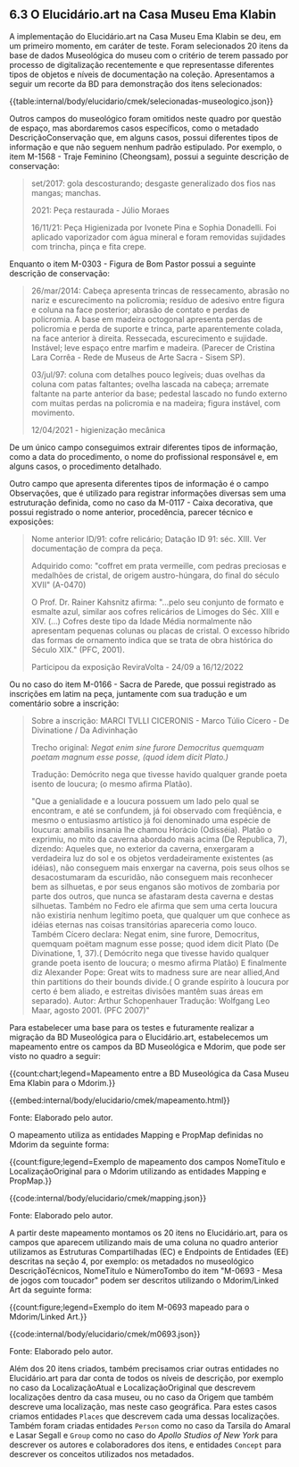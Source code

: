 ## 6.3 O Elucidário.art na Casa Museu Ema Klabin

A implementação do Elucidário.art na Casa Museu Ema Klabin se deu, em um primeiro momento, em caráter de teste. Foram selecionados 20 itens da base de dados Museológica do museu com o critério de terem passado por processo de digitalização recentemente e que representasse diferentes tipos de objetos e níveis de documentação na coleção. Apresentamos a seguir um recorte da BD para demonstração dos itens selecionados:

{{table:internal/body/elucidario/cmek/selecionadas-museologico.json}}

Outros campos do museológico foram omitidos neste quadro por questão de espaço, mas abordaremos casos específicos, como o metadado DescriçãoConservação que, em alguns casos, possui diferentes tipos de informação e que não seguem nenhum padrão estipulado. Por exemplo, o item M-1568 - Traje Feminino (Cheongsam), possui a seguinte descrição de conservação:

> set/2017: gola descosturando; desgaste generalizado dos fios nas mangas; manchas.
>
> 2021: Peça restaurada - Júlio Moraes
>
> 16/11/21: Peça Higienizada por Ivonete Pina e Sophia Donadelli. Foi aplicado vaporizador com água mineral e foram removidas sujidades com trincha, pinça e fita crepe.

Enquanto o item M-0303 - Figura de Bom Pastor possui a seguinte descrição de conservação:

> 26/mar/2014: Cabeça apresenta trincas de ressecamento, abrasão no nariz e escurecimento na policromia; resíduo de adesivo entre figura e coluna na face posterior; abrasão de contato e perdas de policromia. A base em madeira octogonal apresenta perdas de policromia e perda de suporte e trinca, parte aparentemente colada, na face anterior à direita. Ressecada, escurecimento e sujidade. Instável; leve espaço entre marfim e madeira. (Parecer de Cristina Lara Corrêa - Rede de Museus de Arte Sacra - Sisem SP).
>
> 03/jul/97: coluna com detalhes pouco legíveis; duas ovelhas da coluna com patas faltantes; ovelha lascada na cabeça; arremate faltante na parte anterior da base; pedestal lascado no fundo externo com muitas perdas na policromia e na madeira; figura instável, com movimento.
>
> 12/04/2021 - higienização mecânica

De um único campo conseguimos extrair diferentes tipos de informação, como a data do procedimento, o nome do profissional responsável e, em alguns casos, o procedimento detalhado.

Outro campo que apresenta diferentes tipos de informação é o campo Observações, que é utilizado para registrar informações diversas sem uma estruturação definida, como no caso da M-0117 - Caixa decorativa, que possui registrado o nome anterior, procedência, parecer técnico e exposições:

> Nome anterior ID/91: cofre relicário; Datação ID 91: séc. XIII. Ver documentação de compra da peça.
>
> Adquirido como: "coffret em prata vermeille, com pedras preciosas e medalhões de cristal, de origem austro-húngara, do final do século XVII" (A-0470)
>
> O Prof. Dr. Rainer Kahsnitz afirma: "...pelo seu conjunto de formato e esmalte azul, similar aos cofres relicários de Limoges do Séc. XIII e XIV. (...) Cofres deste tipo da Idade Média normalmente não apresentam pequenas colunas ou placas de cristal. O excesso híbrido das formas de ornamento indica que se trata de obra histórica do Século XIX." (PFC, 2001).
>
> Participou da exposição ReviraVolta - 24/09 a 16/12/2022

Ou no caso do item M-0166 - Sacra de Parede, que possui registrado as inscrições em latim na peça, juntamente com sua tradução e um comentário sobre a inscrição:

> Sobre a inscrição:
> MARCI TVLLI CICERONIS - Marco Túlio Cícero - De Divinatione / Da Adivinhação
>
> Trecho original:
> *Negat enim sine furore Democritus quemquam poetam magnum esse posse, (quod idem dicit Plato.)*
>
> Tradução: Demócrito nega que tivesse havido qualquer grande poeta isento de loucura; (o mesmo afirma Platão).
>
> "Que a genialidade e a loucura possuem um lado pelo qual se encontram, e até se confundem, já foi observado com freqüência, e mesmo o entusiasmo artístico já foi denominado uma espécie de loucura: amabilis insania lhe chamou Horácio (Odisséia). Platão o exprimiu, no mito da caverna abordado mais acima (De Republica, 7), dizendo: Aqueles que, no exterior da caverna, enxergaram a verdadeira luz do sol e os objetos verdadeiramente existentes (as idéias), não conseguem mais enxergar na caverna, pois seus olhos se desacostumaram da escuridão, não conseguem mais reconhecer bem as silhuetas, e por seus enganos são motivos de zombaria por parte dos outros, que nunca se afastaram desta caverna e destas silhuetas. Também no Fedro ele afirma que sem uma certa loucura não existiria nenhum legítimo poeta, que qualquer um que conhece as idéias eternas nas coisas transitórias apareceria como louco. Também Cícero declara: Negat enim, sine furore, Democritus, quemquam poëtam magnum esse posse; quod idem dicit Plato (De Divinatione, 1, 37).( Demócrito nega que tivesse havido qualquer grande poeta isento de loucura; o mesmo afirma Platão) E finalmente diz Alexander Pope: Great wits to madness sure are near allied,And thin partitions do their bounds divide.( O grande espírito à loucura por certo é bem aliado, e estreitas divisões mantêm suas áreas em separado). Autor: Arthur Schopenhauer Tradução: Wolfgang Leo Maar, agosto 2001. (PFC 2007)"

Para estabelecer uma base para os testes e futuramente realizar a migração da BD Museológica para o Elucidário.art, estabelecemos um mapeamento entre os campos da BD Museológica e Mdorim, que pode ser visto no quadro a seguir:

{{count:chart;legend=Mapeamento entre a BD Museológica da Casa Museu Ema Klabin para o Mdorim.}}

{{embed:internal/body/elucidario/cmek/mapeamento.html}}

Fonte: Elaborado pelo autor.

O mapeamento utiliza as entidades Mapping e PropMap definidas no Mdorim da seguinte forma:

{{count:figure;legend=Exemplo de mapeamento dos campos NomeTítulo e LocalizaçãoOriginal para o Mdorim utilizando as entidades Mapping e PropMap.}}

{{code:internal/body/elucidario/cmek/mapping.json}}

Fonte: Elaborado pelo autor.

A partir deste mapeamento montamos os 20 itens no Elucidário.art, para os campos que aparecem utilizando mais de uma coluna no quadro anterior utilizamos as Estruturas Compartilhadas (EC) e Endpoints de Entidades (EE) descritas na seção 4, por exemplo: os metadados no museológico DescriçãoTécnicos, NomeTítulo e NúmeroTombo do item "M-0693 - Mesa de jogos com toucador" podem ser descritos utilizando o Mdorim/Linked Art da seguinte forma:

{{count:figure;legend=Exemplo do item M-0693 mapeado para o Mdorim/Linked Art.}}

{{code:internal/body/elucidario/cmek/m0693.json}}

Fonte: Elaborado pelo autor.

Além dos 20 itens criados, também precisamos criar outras entidades no Elucidário.art para dar conta de todos os níveis de descrição, por exemplo no caso da LocalizaçãoAtual e LocalizaçãoOriginal que descrevem localizações dentro da casa museu, ou no caso da Origem que também descreve uma localização, mas neste caso geográfica. Para estes casos criamos entidades `Places` que descrevem cada uma dessas localizações. Também foram criadas entidades `Person` como no caso da Tarsila do Amaral e Lasar Segall e `Group` como no caso do *Apollo Studios of New York* para descrever os autores e colaboradores dos itens, e entidades `Concept` para descrever os conceitos utilizados nos metadados.
